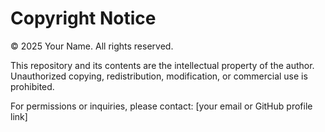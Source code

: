 # Copyright Notice

© 2025 Your Name. All rights reserved.

This repository and its contents are the intellectual property of the author.  
Unauthorized copying, redistribution, modification, or commercial use is prohibited.

For permissions or inquiries, please contact: [your email or GitHub profile link]
